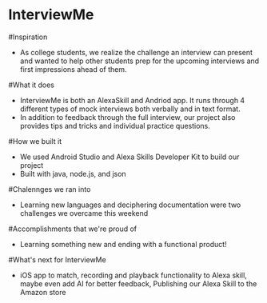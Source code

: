 # InterviewMe


#Inspiration
- As college students, we realize the challenge an interview can present and wanted to help other students prep for the upcoming interviews and first impressions ahead of them.

#What it does
- InterviewMe is both an AlexaSkill and Andriod app. It runs through 4 different types of mock interviews both verbally and in text format. 
- In addition to feedback through the full interview, our project also provides tips and tricks and individual practice questions.

#How we built it
- We used Android Studio and Alexa Skills Developer Kit to build our project
- Built with java, node.js, and json

#Chalennges we ran into
- Learning new languages and deciphering documentation were two challenges we overcame this weekend

#Accomplishments that we're proud of
- Learning something new and ending with a functional product!

#What's next for InterviewMe
- iOS app to match, recording and playback functionality to Alexa skill, maybe even add AI for better feedback, Publishing our Alexa Skill to the Amazon store

